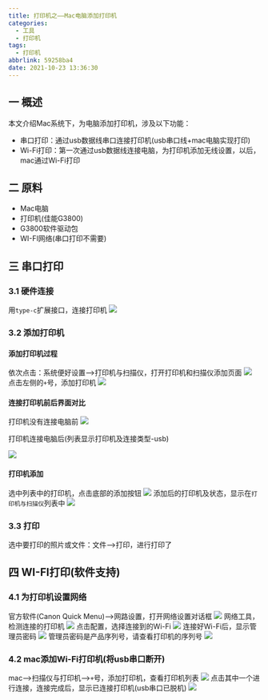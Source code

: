 ```yaml
---
title: 打印机之——Mac电脑添加打印机
categories:
  - 工具
  - 打印机
tags:
  - 打印机
abbrlink: 59258ba4
date: 2021-10-23 13:36:30
---
```

## 一 概述

本文介绍Mac系统下，为电脑添加打印机，涉及以下功能：

* 串口打印：通过usb数据线串口连接打印机(usb串口线+mac电脑实现打印)
* Wi-Fi打印：第一次通过usb数据线连接电脑，为打印机添加无线设置，以后，mac通过Wi-Fi打印

<!--more-->

## 二 原料

* Mac电脑
* 打印机(佳能G3800)
* G3800软件驱动包
* WI-FI网络(串口打印不需要)

## 三 串口打印

### 3.1 硬件连接

用`type-c`扩展接口，连接打印机
![][1]

### 3.2 添加打印机

#### 添加打印机过程

依次点击：系统便好设置——>打印机与扫描仪，打开打印机和扫描仪添加页面
![][2]
点击左侧的`+`号，添加打印机
![][3]

#### 连接打印机前后界面对比

打印机没有连接电脑前
![][4]

打印机连接电脑后(列表显示打印机及连接类型-usb)

![][5]

#### 打印机添加

选中列表中的打印机，点击底部的添加按钮
![][6]
添加后的打印机及状态，显示在`打印机与扫描仪`列表中
![][7]

### 3.3 打印

选中要打印的照片或文件：文件——>打印，进行打印了

## 四 WI-FI打印(软件支持)

### 4.1 为打印机设置网络

官方软件(Canon Quick Menu)——>网路设置，打开网络设置对话框
![][8]
网络工具，检测连接的打印机
![][9]
点击配置，选择连接到的Wi-Fi
![][10]
连接好Wi-Fi后，显示管理员密码
![][11]
管理员密码是产品序列号，请查看打印机的序列号
![][12]

### 4.2 mac添加Wi-Fi打印机(将usb串口断开)

mac——>扫描仪与打印机——>`+`号，添加打印机，查看打印机列表
![][13]
点击其中一个进行连接，连接完成后，显示已连接打印机(usb串口已脱机)
![][14]




[1]:https://cdn.jsdelivr.net/gh/pgzxc/cdn@master/blog-tools/printer-mac-device-connect-view.png
[2]:https://cdn.jsdelivr.net/gh/PGzxc/CDN@master/blog-image/mac-print-scanner.png
[3]:https://cdn.jsdelivr.net/gh/pgzxc/cdn@master/blog-tools/printer-mac-setting-add-button.png
[4]:https://cdn.jsdelivr.net/gh/pgzxc/cdn@master/blog-tools/printer-mac-connect-list-none.png
[5]:https://cdn.jsdelivr.net/gh/pgzxc/cdn@master/blog-tools/printer-mac-connect-list-device-usb.png
[6]:https://cdn.jsdelivr.net/gh/pgzxc/cdn@master/blog-tools/printer-mac-connect-list-device-usb-add.png
[7]:https://cdn.jsdelivr.net/gh/pgzxc/cdn@master/blog-tools/printer-mac-print-usb-on-list.png
[8]:https://cdn.jsdelivr.net/gh/pgzxc/cdn@master/blog-tools/printer-mac-software-net-settings.png
[9]:https://cdn.jsdelivr.net/gh/pgzxc/cdn@master/blog-tools/printer-mac-software-net-tools-device.png
[10]:https://cdn.jsdelivr.net/gh/pgzxc/cdn@master/blog-tools/printer-mac-software-net-tools-connect.png
[11]:https://cdn.jsdelivr.net/gh/pgzxc/cdn@master/blog-tools/printer-mac-software-net-tools-admin-password.png
[12]:https://cdn.jsdelivr.net/gh/pgzxc/cdn@master/blog-tools/printer-mac-printer-serial-no.png
[13]:https://cdn.jsdelivr.net/gh/pgzxc/cdn@master/blog-tools/printer-mac-connect-wifi-list.png
[14]:https://cdn.jsdelivr.net/gh/pgzxc/cdn@master/blog-tools/printer-mac-wifi-device-add.png